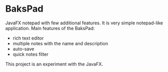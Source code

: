 BaksPad
=======

JavaFX notepad with few additional features. It is very simple notepad-like application.
Main features of the BaksPad:

* rich text editor
* multiple notes with the name and description
* auto-save
* quick notes filter

This project is an experiment with the JavaFX. 
